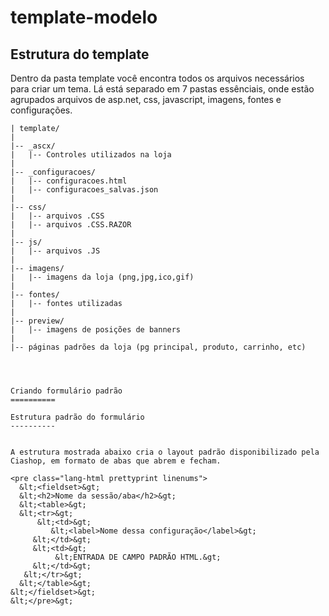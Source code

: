 template-modelo
===============

Estrutura do template
----------
Dentro da pasta template você encontra todos os arquivos necessários para criar um tema. Lá está separado em 7 pastas essênciais, onde estão agrupados arquivos de asp.net, css, javascript, imagens, fontes e configurações. 


```
| template/
|
|-- _ascx/
|   |-- Controles utilizados na loja
|
|-- _configuracoes/
|   |-- configuracoes.html
|   |-- configuracoes_salvas.json
|
|-- css/
|   |-- arquivos .CSS
|   |-- arquivos .CSS.RAZOR
|
|-- js/
|   |-- arquivos .JS
|
|-- imagens/
|   |-- imagens da loja (png,jpg,ico,gif)
|
|-- fontes/
|   |-- fontes utilizadas
|
|-- preview/
|   |-- imagens de posições de banners
|
|-- páginas padrões da loja (pg principal, produto, carrinho, etc)




Criando formulário padrão
==========

Estrutura padrão do formulário
----------


A estrutura mostrada abaixo cria o layout padrão disponibilizado pela Ciashop, em formato de abas que abrem e fecham.

<pre class="lang-html prettyprint linenums">
  &lt;<fieldset>&gt;
  &lt;<h2>Nome da sessão/aba</h2>&gt;
  &lt;<table>&gt;
  &lt;<tr>&gt;
      &lt;<td>&gt;
         &lt;<label>Nome dessa configuração</label>&gt;
     &lt;</td>&gt;
     &lt;<td>&gt;
          &lt;ENTRADA DE CAMPO PADRÃO HTML.&gt;
     &lt;</td>&gt;
   &lt;</tr>&gt;
  &lt;</table>&gt;
&lt;</fieldset>&gt;
&lt;</pre>&gt;

